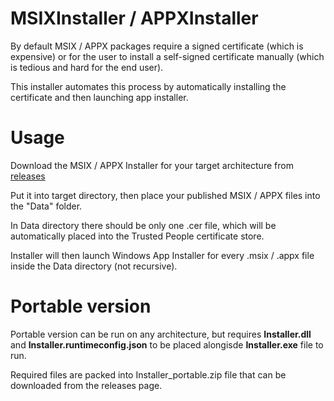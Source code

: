 # MSIXInstaller / APPXInstaller
By default MSIX / APPX packages require a signed certificate (which is expensive) or for the user to install a self-signed certificate manually (which is tedious and hard for the end user). 

This installer automates this process by automatically installing the certificate and then launching app installer.

# Usage
Download the MSIX / APPX Installer for your target architecture from [releases](https://github.com/MinikPLayer/MSIXInstaller/releases/latest)

Put it into target directory, then place your published MSIX / APPX files into the "Data" folder.

In Data directory there should be only one .cer file, which will be automatically placed into the Trusted People certificate store.

Installer will then launch Windows App Installer for every .msix / .appx file inside the Data directory (not recursive).

# Portable version
Portable version can be run on any architecture, but requires **Installer.dll** and **Installer.runtimeconfig.json** to be placed alongisde **Installer.exe** file to run. 

Required files are packed into Installer_portable.zip file that can be downloaded from the releases page.
